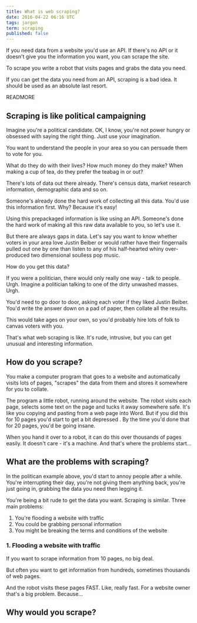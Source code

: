 ```yaml
---
title: What is web scraping?
date: 2016-04-22 06:16 UTC
tags: jargon
term: scraping
published: false
---
```


If you need data from a website you'd use an API. If there's no API or it doesn't give you the information you want, you can scrape the site.

To scrape you write a robot that visits pages and grabs the data you need.

If you can get the data you need from an API, scraping is a bad idea. It should be used as an absolute last resort.

READMORE

## Scraping is like political campaigning

Imagine you're a political candidate. OK, I know, you're not power hungry or obsessed with saying the right thing. Just use your imagination.

You want to understand the people in your area so you can persuade them to vote for you.

What do they do with their lives? How much money do they make? When making a cup of tea, do they prefer the teabag in or out?

There's lots of data out there already. There's census data, market research information, demographic data and so on.

Someone's already done the hard work of collecting all this data. You'd use this information first. Why? Because it's easy!

Using this prepackaged information is like using an API. Someone's done the hard work of making all this raw data available to you, so let's use it.

But there are always gaps in data. Let's say you want to know whether voters in your area love Justin Beiber or would rather have their fingernails pulled out one by one than listen to any of his half-hearted whiny over-produced two dimensional soulless pop music.

How do you get this data?

If you were a politician, there would only really one way - talk to people. Urgh. Imagine a politician talking to one of the dirty unwashed masses. Urgh.

You'd need to go door to door, asking each voter if they liked Justin Beiber. You'd write the answer down on a pad of paper, then collate all the results.

This would take ages on your own, so you'd probably hire lots of folk to canvas voters with you.

That's what web scraping is like. It's rude, intrusive, but you can get unusual and interesting information. 

## How do you scrape?

You make a computer program that goes to a website and automatically visits lots of pages, "scrapes" the data from them and stores it somewhere for you to collate.

The program a little robot, running around the website. The robot visits each page, selects some text on the page and tucks it away somewhere safe. It's like you copying and pasting from a web page into Word. But if you did this for 10 pages you'd start to get a bit depressed . By the time you'd done that for 20 pages, you'd be going insane. 

When you hand it over to a robot, it can do this over thousands of pages easily. It doesn't care - it's a machine. And that's where the problems start...

## What are the problems with scraping?

In the politican example above, you'd start to annoy people after a while. You're interrupting their day, you're not giving them anything back, you're just going in, grabbing the data you need then legging it.

You're being a bit rude to get the data you want. Scraping is similar. Three main problems:

1. You're flooding a website with traffic
2. You could be grabbing personal information
3. You might be breaking the terms and conditions of the website

### 1. Flooding a website with traffic

If you want to scrape information from 10 pages, no big deal.

But often you want to get information from hundreds, sometimes thousands of web pages.

And the robot visits these pages FAST. Like, really fast. For a website owner that's a big problem. Because...




## Why would you scrape?





